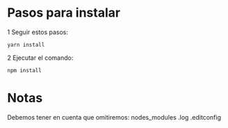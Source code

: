 # Pasos para instalar

1 Seguir estos pasos:

```
yarn install
```

2 Ejecutar el comando:

```
npm install
```

# Notas

Debemos tener en cuenta que omitiremos:
nodes_modules
.log
.editconfig
